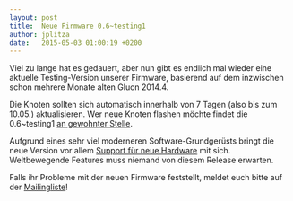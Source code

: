 ```yaml
---
layout: post
title:  Neue Firmware 0.6~testing1
author: jplitza
date:   2015-05-03 01:00:19 +0200
---
```


Viel zu lange hat es gedauert, aber nun gibt es endlich mal wieder eine aktuelle Testing-Version unserer Firmware, basierend auf dem inzwischen schon mehrere Monate alten Gluon 2014.4.

Die Knoten sollten sich automatisch innerhalb von 7 Tagen (also bis zum 10.05.) aktualisieren. Wer neue Knoten flashen möchte findet die 0.6~testing1 [an gewohnter Stelle](http://downloads.bremen.freifunk.net/firmware/testing/).

Aufgrund eines sehr viel moderneren Software-Grundgerüsts bringt die neue Version vor allem [Support für neue Hardware](http://gluon.readthedocs.org/en/v2014.4/releases/v2014.4.html#added-and-removed-hardware-support) mit sich. Weltbewegende Features muss niemand von diesem Release erwarten.

Falls ihr Probleme mit der neuen Firmware feststellt, meldet euch bitte auf der [Mailingliste](mailto:liste@bremen.freifunk.net)!
